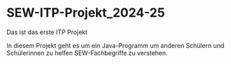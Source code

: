 # SEW-ITP-Projekt_2024-25
Das ist das erste ITP Projekt

In diesem Projekt geht es um ein Java-Programm um anderen Schülern und Schülerinnen zu helfen SEW-Fachbegriffe zu verstehen.
